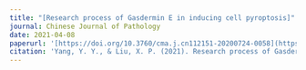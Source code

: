 ```yaml
---
title: "[Research process of Gasdermin E in inducing cell pyroptosis]"
journal: Chinese Journal of Pathology
date: 2021-04-08
paperurl: '[https://doi.org/10.3760/cma.j.cn112151-20200724-0058](https://doi.org/10.3760/cma.j.cn112151-20200724-0058)'
citation: 'Yang, Y. Y., & Liu, X. P. (2021). Research process of Gasdermin E in inducing cell pyroptosis. Zhonghua bing li xue za zhi= Chinese journal of pathology, 50(4), 421-424.'
---
```

